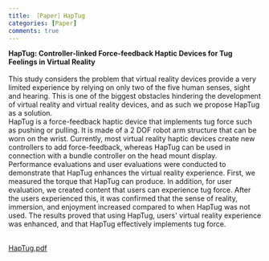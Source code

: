 ```yaml
---
title: ［Paper］HapTug
categories: [Paper]
comments: true
---
```


<b>HapTug: Controller-linked Force-feedback Haptic Devices
for Tug Feelings in Virtual Reality</b><br><br>
 This study considers the problem that virtual reality devices provide a
very limited experience by relying on only two of the five human senses,
sight and hearing. This is one of the biggest obstacles hindering the
development of virtual reality and virtual reality devices, and as such we
propose HapTug as a solution.<br>
 HapTug is a force-feedback haptic device that implements tug force such
as pushing or pulling. It is made of a 2 DOF robot arm structure that can
be worn on the wrist. Currently, most virtual reality haptic devices create
new controllers to add force-feedback, whereas HapTug can be used in
connection with a bundle controller on the head mount display.<br>
 Performance evaluations and user evaluations were conducted to
demonstrate that HapTug enhances the virtual reality experience. First, we
measured the torque that HapTug can produce. In addition, for user
evaluation, we created content that users can experience tug force. After
the users experienced this, it was confirmed that the sense of reality,
immersion, and enjoyment increased compared to when HapTug was not
used. The results proved that using HapTug, users' virtual reality experience
was enhanced, and that HapTug effectively implements tug force.<br><br>

[HapTug.pdf](https://github.com/LimJongYoon/LimJongYoon.github.io/files/6874401/HapTug.pdf)
